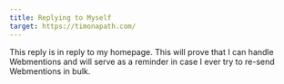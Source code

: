 ```yaml
---
title: Replying to Myself
target: https://timonapath.com/
---
```


This reply is in reply to my homepage. This will prove that I can
handle Webmentions and will serve as a reminder in case I ever try
to re-send Webmentions in bulk.